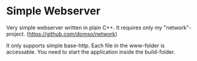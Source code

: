 # Simple Webserver
Very simple webserver written in plain C++.
It requires only my "network"-project. (https://github.com/domso/network)

It only supports simple base-http.
Each file in the www-folder is accessable.
You need to start the application inside the build-folder.
